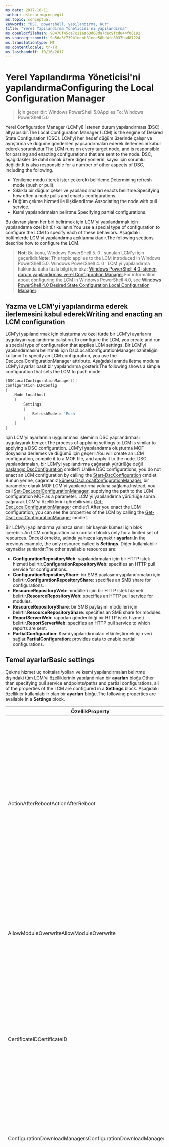 ```yaml
---
ms.date: 2017-10-11
author: eslesar;mgreenegit
ms.topic: conceptual
keywords: "DSC, powershell, yapılandırma, Kur"
title: "Yerel Yapılandırma Yöneticisi'ni yapılandırma"
ms.openlocfilehash: 98470f45ca7c11ea63d68da7dec9fcd844f06192
ms.sourcegitcommit: 9a5da3f739b1eebb81ede58bd4fc8037bad87224
ms.translationtype: MT
ms.contentlocale: tr-TR
ms.lasthandoff: 10/16/2017
---
```

# <a name="configuring-the-local-configuration-manager"></a><span data-ttu-id="3a54d-103">Yerel Yapılandırma Yöneticisi'ni yapılandırma</span><span class="sxs-lookup"><span data-stu-id="3a54d-103">Configuring the Local Configuration Manager</span></span>

> <span data-ttu-id="3a54d-104">İçin geçerlidir: Windows PowerShell 5.0</span><span class="sxs-lookup"><span data-stu-id="3a54d-104">Applies To: Windows PowerShell 5.0</span></span>

<span data-ttu-id="3a54d-105">Yerel Configuration Manager (LCM'yi) İstenen durum yapılandırması (DSC) altyapısıdır.</span><span class="sxs-lookup"><span data-stu-id="3a54d-105">The Local Configuration Manager (LCM) is the engine of Desired State Configuration (DSC).</span></span>
<span data-ttu-id="3a54d-106">LCM'yi her hedef düğüm üzerinde çalışır ve ayrıştırma ve düğüme gönderilen yapılandırmaları ederek ilerlemesini kabul ederek sorumludur.</span><span class="sxs-lookup"><span data-stu-id="3a54d-106">The LCM runs on every target node, and is responsible for parsing and enacting configurations that are sent to the node.</span></span>
<span data-ttu-id="3a54d-107">DSC, aşağıdakiler de dahil olmak üzere diğer yönlerini sayısı için sorumlu değildir.</span><span class="sxs-lookup"><span data-stu-id="3a54d-107">It is also responsible for a number of other aspects of DSC, including the following.</span></span>

- <span data-ttu-id="3a54d-108">Yenileme modu (iterek ister çekerek) belirleme.</span><span class="sxs-lookup"><span data-stu-id="3a54d-108">Determining refresh mode (push or pull).</span></span>
- <span data-ttu-id="3a54d-109">Sıklıkla bir düğüm çeker ve yapılandırmaları enacts belirtme.</span><span class="sxs-lookup"><span data-stu-id="3a54d-109">Specifying how often a node pulls and enacts configurations.</span></span>
- <span data-ttu-id="3a54d-110">Düğüm çekme hizmeti ile ilişkilendirme.</span><span class="sxs-lookup"><span data-stu-id="3a54d-110">Associating the node with pull service.</span></span>
- <span data-ttu-id="3a54d-111">Kısmi yapılandırmaları belirtme.</span><span class="sxs-lookup"><span data-stu-id="3a54d-111">Specifying partial configurations.</span></span>

<span data-ttu-id="3a54d-112">Bu davranışların her biri belirtmek için LCM'yi yapılandırmak için yapılandırma özel bir tür kullanın.</span><span class="sxs-lookup"><span data-stu-id="3a54d-112">You use a special type of configuration to configure the LCM to specify each of these behaviors.</span></span>
<span data-ttu-id="3a54d-113">Aşağıdaki bölümlerde LCM'yi yapılandırma açıklanmaktadır.</span><span class="sxs-lookup"><span data-stu-id="3a54d-113">The following sections describe how to configure the LCM.</span></span>

> <span data-ttu-id="3a54d-114">**Not**: Bu konu, Windows PowerShell 5. 0 ' sunulan LCM'yi için geçerlidir.</span><span class="sxs-lookup"><span data-stu-id="3a54d-114">**Note**: This topic applies to the LCM introduced in Windows PowerShell 5.0.</span></span>
<span data-ttu-id="3a54d-115">Windows PowerShell 4. 0 ' LCM'yi yapılandırma hakkında daha fazla bilgi için bkz: [Windows PowerShell 4.0 istenen durum yapılandırması yerel Configuration Manager](metaconfig4.md).</span><span class="sxs-lookup"><span data-stu-id="3a54d-115">For information about configuring the LCM in Windows PowerShell 4.0, see [Windows PowerShell 4.0 Desired State Configuration Local Configuration Manager](metaconfig4.md).</span></span>

## <a name="writing-and-enacting-an-lcm-configuration"></a><span data-ttu-id="3a54d-116">Yazma ve LCM'yi yapılandırma ederek ilerlemesini kabul ederek</span><span class="sxs-lookup"><span data-stu-id="3a54d-116">Writing and enacting an LCM configuration</span></span>

<span data-ttu-id="3a54d-117">LCM'yi yapılandırmak için oluşturma ve özel türde bir LCM'yi ayarlarını uygulayan yapılandırma çalıştırın.</span><span class="sxs-lookup"><span data-stu-id="3a54d-117">To configure the LCM, you create and run a special type of configuration that applies LCM settings.</span></span>
<span data-ttu-id="3a54d-118">Bir LCM'yi yapılandırmasını belirtmek için DscLocalConfigurationManager özniteliğini kullanın.</span><span class="sxs-lookup"><span data-stu-id="3a54d-118">To specify an LCM configuration, you use the DscLocalConfigurationManager attribute.</span></span>
<span data-ttu-id="3a54d-119">Aşağıdaki anında iletme moduna LCM'yi ayarlar basit bir yapılandırma gösterir.</span><span class="sxs-lookup"><span data-stu-id="3a54d-119">The following shows a simple configuration that sets the LCM to push mode.</span></span>

```powershell
[DSCLocalConfigurationManager()]
configuration LCMConfig
{
    Node localhost
    {
        Settings
        {
            RefreshMode = 'Push'
        }
    }
} 
```

<span data-ttu-id="3a54d-120">İçin LCM'yi ayarlarının uygulanması işleminin DSC yapılandırması uygulayarak benzer.</span><span class="sxs-lookup"><span data-stu-id="3a54d-120">The process of applying settings to LCM is similar to applying a DSC configuration.</span></span>
<span data-ttu-id="3a54d-121">LCM'yi yapılandırma oluşturma MOF dosyasına derlemek ve düğümü için geçerli.</span><span class="sxs-lookup"><span data-stu-id="3a54d-121">You will create an LCM configuration, compile it to a MOF file, and apply it to the node.</span></span>
<span data-ttu-id="3a54d-122">DSC yapılandırmaları, bir LCM'yi yapılandırma çağırarak yürürlüğe değil [başlangıç DscConfiguration](https://technet.microsoft.com/en-us/library/dn521623.aspx) cmdlet'i.</span><span class="sxs-lookup"><span data-stu-id="3a54d-122">Unlike DSC configurations, you do not enact an LCM configuration by calling the [Start-DscConfiguration](https://technet.microsoft.com/en-us/library/dn521623.aspx) cmdlet.</span></span>
<span data-ttu-id="3a54d-123">Bunun yerine, çağırmanız [kümesi DscLocalConfigurationManager](https://technet.microsoft.com/en-us/library/dn521621.aspx), bir parametre olarak MOF LCM'yi yapılandırma yoluna sağlama.</span><span class="sxs-lookup"><span data-stu-id="3a54d-123">Instead, you call [Set-DscLocalConfigurationManager](https://technet.microsoft.com/en-us/library/dn521621.aspx), supplying the path to the LCM configuration MOF as a parameter.</span></span>
<span data-ttu-id="3a54d-124">LCM'yi yapılandırma yürürlüğe sonra çağırarak LCM'yi özelliklerini görebilirsiniz [Get-DscLocalConfigurationManager](https://technet.microsoft.com/en-us/library/dn407378.aspx) cmdlet'i.</span><span class="sxs-lookup"><span data-stu-id="3a54d-124">After you enact the LCM configuration, you can see the properties of the LCM by calling the [Get-DscLocalConfigurationManager](https://technet.microsoft.com/en-us/library/dn407378.aspx) cmdlet.</span></span>

<span data-ttu-id="3a54d-125">Bir LCM'yi yapılandırma yalnızca sınırlı bir kaynak kümesi için blok içerebilir.</span><span class="sxs-lookup"><span data-stu-id="3a54d-125">An LCM configuration can contain blocks only for a limited set of resources.</span></span>
<span data-ttu-id="3a54d-126">Önceki örnekte, adında yalnızca kaynaktır **ayarları**.</span><span class="sxs-lookup"><span data-stu-id="3a54d-126">In the previous example, the only resource called is **Settings**.</span></span>
<span data-ttu-id="3a54d-127">Diğer kullanılabilir kaynaklar şunlardır:</span><span class="sxs-lookup"><span data-stu-id="3a54d-127">The other available resources are:</span></span>

* <span data-ttu-id="3a54d-128">**ConfigurationRepositoryWeb**: yapılandırmaları için bir HTTP istek hizmeti belirtir.</span><span class="sxs-lookup"><span data-stu-id="3a54d-128">**ConfigurationRepositoryWeb**: specifies an HTTP pull service for configurations.</span></span>
* <span data-ttu-id="3a54d-129">**ConfigurationRepositoryShare**: bir SMB paylaşımı yapılandırmaları için belirtir.</span><span class="sxs-lookup"><span data-stu-id="3a54d-129">**ConfigurationRepositoryShare**: specifies an SMB share for configurations.</span></span>
* <span data-ttu-id="3a54d-130">**ResourceRepositoryWeb**: modülleri için bir HTTP istek hizmeti belirtir.</span><span class="sxs-lookup"><span data-stu-id="3a54d-130">**ResourceRepositoryWeb**: specifies an HTTP pull service for modules.</span></span>
* <span data-ttu-id="3a54d-131">**ResourceRepositoryShare**: bir SMB paylaşımı modülleri için belirtir.</span><span class="sxs-lookup"><span data-stu-id="3a54d-131">**ResourceRepositoryShare**: specifies an SMB share for modules.</span></span>
* <span data-ttu-id="3a54d-132">**ReportServerWeb**: raporları gönderildiği bir HTTP istek hizmeti belirtir.</span><span class="sxs-lookup"><span data-stu-id="3a54d-132">**ReportServerWeb**: specifies an HTTP pull service to which reports are sent.</span></span>
* <span data-ttu-id="3a54d-133">**PartialConfiguration**: Kısmi yapılandırmaları etkinleştirmek için veri sağlar.</span><span class="sxs-lookup"><span data-stu-id="3a54d-133">**PartialConfiguration**: provides data to enable partial configurations.</span></span>

## <a name="basic-settings"></a><span data-ttu-id="3a54d-134">Temel ayarlar</span><span class="sxs-lookup"><span data-stu-id="3a54d-134">Basic settings</span></span>

<span data-ttu-id="3a54d-135">Çekme hizmet uç noktaları/yolları ve kısmi yapılandırmaları belirtme dışındaki tüm LCM'yi özelliklerinin yapılandırılan bir **ayarları** bloğu.</span><span class="sxs-lookup"><span data-stu-id="3a54d-135">Other than specifying pull service endpoints/paths and partial configurations, all of the properties of the LCM are configured in a **Settings** block.</span></span>
<span data-ttu-id="3a54d-136">Aşağıdaki özellikler kullanılabilir olan bir **ayarları** bloğu.</span><span class="sxs-lookup"><span data-stu-id="3a54d-136">The following properties are available in a **Settings** block.</span></span>

|  <span data-ttu-id="3a54d-137">Özellik</span><span class="sxs-lookup"><span data-stu-id="3a54d-137">Property</span></span>  |  <span data-ttu-id="3a54d-138">Tür</span><span class="sxs-lookup"><span data-stu-id="3a54d-138">Type</span></span>  |  <span data-ttu-id="3a54d-139">Açıklama</span><span class="sxs-lookup"><span data-stu-id="3a54d-139">Description</span></span>   |
|----------- |------- |--------------- |
| <span data-ttu-id="3a54d-140">ActionAfterReboot</span><span class="sxs-lookup"><span data-stu-id="3a54d-140">ActionAfterReboot</span></span>| <span data-ttu-id="3a54d-141">dize</span><span class="sxs-lookup"><span data-stu-id="3a54d-141">string</span></span>| <span data-ttu-id="3a54d-142">Bir yeniden başlatmadan sonra bir yapılandırma uygulanması sırasında neler belirtir.</span><span class="sxs-lookup"><span data-stu-id="3a54d-142">Specifies what happens after a reboot during the application of a configuration.</span></span> <span data-ttu-id="3a54d-143">Olası değerler şunlardır: __"ContinueConfiguration"__ ve __"StopConfiguration"__.</span><span class="sxs-lookup"><span data-stu-id="3a54d-143">The possible values are __"ContinueConfiguration"__ and __"StopConfiguration"__.</span></span> <ul><li> <span data-ttu-id="3a54d-144">__ContinueConfiguration__: Makine yeniden başlatıldıktan sonra geçerli yapılandırmayı uygulama devam edin.</span><span class="sxs-lookup"><span data-stu-id="3a54d-144">__ContinueConfiguration__: Continue applying the current configuration after machine reboot.</span></span> <span data-ttu-id="3a54d-145">Bu varsayılan falue olur</span><span class="sxs-lookup"><span data-stu-id="3a54d-145">This is the default falue</span></span></li><li><span data-ttu-id="3a54d-146">__StopConfiguration__: Makine yeniden başlatıldıktan sonra geçerli yapılandırmasını durdurun.</span><span class="sxs-lookup"><span data-stu-id="3a54d-146">__StopConfiguration__: Stop the current configuration after machine reboot.</span></span></li></ul>|
| <span data-ttu-id="3a54d-147">AllowModuleOverwrite</span><span class="sxs-lookup"><span data-stu-id="3a54d-147">AllowModuleOverwrite</span></span>| <span data-ttu-id="3a54d-148">bool</span><span class="sxs-lookup"><span data-stu-id="3a54d-148">bool</span></span>| <span data-ttu-id="3a54d-149">__$TRUE__ çekme hizmetten indirilen yeni yapılandırmaların hedef düğümde bulunan eski olanları üzerine yazmak için izinleri olup olmadığını.</span><span class="sxs-lookup"><span data-stu-id="3a54d-149">__$TRUE__ if new configurations downloaded from the pull service are allowed to overwrite the old ones on the target node.</span></span> <span data-ttu-id="3a54d-150">Aksi takdirde $FALSE.</span><span class="sxs-lookup"><span data-stu-id="3a54d-150">Otherwise, $FALSE.</span></span>|
| <span data-ttu-id="3a54d-151">CertificateID</span><span class="sxs-lookup"><span data-stu-id="3a54d-151">CertificateID</span></span>| <span data-ttu-id="3a54d-152">dize</span><span class="sxs-lookup"><span data-stu-id="3a54d-152">string</span></span>| <span data-ttu-id="3a54d-153">Kimlik bilgilerinin güvenliğini sağlamak için kullanılan bir sertifikanın parmak izini bir yapılandırmada geçirildi.</span><span class="sxs-lookup"><span data-stu-id="3a54d-153">The thumbprint of a certificate used to secure credentials passed in a configuration.</span></span> <span data-ttu-id="3a54d-154">Daha fazla bilgi için bkz: [Windows PowerShell istenen durum Yapılandırması'te kimlik bilgilerini güvenli hale getirmek istediğiniz](http://blogs.msdn.com/b/powershell/archive/2014/01/31/want-to-secure-credentials-in-windows-powershell-desired-state-configuration.aspx)?</span><span class="sxs-lookup"><span data-stu-id="3a54d-154">For more information see [Want to secure credentials in Windows PowerShell Desired State Configuration](http://blogs.msdn.com/b/powershell/archive/2014/01/31/want-to-secure-credentials-in-windows-powershell-desired-state-configuration.aspx)?.</span></span> <br> <span data-ttu-id="3a54d-155">__Not:__ bu Azure Automation DSC çekme hizmeti kullanıyorsanız otomatik olarak yönetilir.</span><span class="sxs-lookup"><span data-stu-id="3a54d-155">__Note:__ this is managed automatically if using Azure Automation DSC pull service.</span></span>|
| <span data-ttu-id="3a54d-156">ConfigurationDownloadManagers</span><span class="sxs-lookup"><span data-stu-id="3a54d-156">ConfigurationDownloadManagers</span></span>| <span data-ttu-id="3a54d-157">CimInstance]</span><span class="sxs-lookup"><span data-stu-id="3a54d-157">CimInstance[]</span></span>| <span data-ttu-id="3a54d-158">Kullanımdan kalktı.</span><span class="sxs-lookup"><span data-stu-id="3a54d-158">Obsolete.</span></span> <span data-ttu-id="3a54d-159">Kullanım __ConfigurationRepositoryWeb__ ve __ConfigurationRepositoryShare__ yapılandırma çekme tanımlamak için blokları hizmet uç noktaları.</span><span class="sxs-lookup"><span data-stu-id="3a54d-159">Use __ConfigurationRepositoryWeb__ and __ConfigurationRepositoryShare__ blocks to define configuration pull service endpoints.</span></span>|
| <span data-ttu-id="3a54d-160">ConfigurationID</span><span class="sxs-lookup"><span data-stu-id="3a54d-160">ConfigurationID</span></span>| <span data-ttu-id="3a54d-161">dize</span><span class="sxs-lookup"><span data-stu-id="3a54d-161">string</span></span>| <span data-ttu-id="3a54d-162">Geriye dönük uyumluluk eski çekme ile hizmet için sürümleri.</span><span class="sxs-lookup"><span data-stu-id="3a54d-162">For backwards compatibility with older pull service versions.</span></span> <span data-ttu-id="3a54d-163">Bir çekme hizmetinden almak için yapılandırma dosyasını tanımlayan bir GUID.</span><span class="sxs-lookup"><span data-stu-id="3a54d-163">A GUID that identifies the configuration file to get from a pull service.</span></span> <span data-ttu-id="3a54d-164">Düğüm yapılandırmasının adı MOF olarak adlandırılmışsa ConfigurationID.mof yapılandırmaları çekme hizmette çeker.</span><span class="sxs-lookup"><span data-stu-id="3a54d-164">The node will pull configurations on the pull service if the name of the configuration MOF is named ConfigurationID.mof.</span></span><br> <span data-ttu-id="3a54d-165">__Not:__ bu özelliği ayarlarsanız, düğüm çekme hizmeti ile kullanarak kaydetme __RegistrationKey__ çalışmıyor.</span><span class="sxs-lookup"><span data-stu-id="3a54d-165">__Note:__ If you set this property, registering the node with a pull service by using __RegistrationKey__ does not work.</span></span> <span data-ttu-id="3a54d-166">Daha fazla bilgi için bkz: [yapılandırmasına sahip bir çekme istemcisi ayarlama](pullClientConfigNames.md).</span><span class="sxs-lookup"><span data-stu-id="3a54d-166">For more information, see [Setting up a pull client with configuration names](pullClientConfigNames.md).</span></span>|
| <span data-ttu-id="3a54d-167">ConfigurationMode</span><span class="sxs-lookup"><span data-stu-id="3a54d-167">ConfigurationMode</span></span>| <span data-ttu-id="3a54d-168">dize</span><span class="sxs-lookup"><span data-stu-id="3a54d-168">string</span></span> | <span data-ttu-id="3a54d-169">Nasıl LCM'yi gerçekten yapılandırması için hedef düğümleri geçerlidir belirtir.</span><span class="sxs-lookup"><span data-stu-id="3a54d-169">Specifies how the LCM actually applies the configuration to the target nodes.</span></span> <span data-ttu-id="3a54d-170">Olası değerler şunlardır: __"ApplyOnly"__,__"ApplyandMonitior"__, ve __"ApplyandAutoCorrect"__.</span><span class="sxs-lookup"><span data-stu-id="3a54d-170">Possible values are __"ApplyOnly"__,__"ApplyandMonitior"__, and __"ApplyandAutoCorrect"__.</span></span> <ul><li><span data-ttu-id="3a54d-171">__ApplyOnly__: DSC yapılandırmasını uygular ve yeni bir yapılandırma hedef düğüme veya yeni bir yapılandırma bir hizmetinden çekilir itildiği sürece başka hiçbir şey yapmaz.</span><span class="sxs-lookup"><span data-stu-id="3a54d-171">__ApplyOnly__: DSC applies the configuration and does nothing further unless a new configuration is pushed to the target node or when a new configuration is pulled from a service.</span></span> <span data-ttu-id="3a54d-172">Yeni yapılandırma ilk uygulamadan sonra DSC önceden yapılandırılmış bir durumdan kayması kontrol etmez.</span><span class="sxs-lookup"><span data-stu-id="3a54d-172">After initial application of a new configuration, DSC does not check for drift from a previously configured state.</span></span> <span data-ttu-id="3a54d-173">Önce başarılı olana kadar yapılandırmayı uygulamak DSC deneyecek Not __ApplyOnly__ etkisi alır.</span><span class="sxs-lookup"><span data-stu-id="3a54d-173">Note that DSC will attempt to apply the configuration until it is successful before __ApplyOnly__ takes effect.</span></span> </li><li> <span data-ttu-id="3a54d-174">__ApplyAndMonitor__: Bu varsayılan değerdir.</span><span class="sxs-lookup"><span data-stu-id="3a54d-174">__ApplyAndMonitor__: This is the default value.</span></span> <span data-ttu-id="3a54d-175">LCM'yi yeni tüm yapılandırmalar için geçerlidir.</span><span class="sxs-lookup"><span data-stu-id="3a54d-175">The LCM applies any new configurations.</span></span> <span data-ttu-id="3a54d-176">Hedef düğüm istenen durumundan drifts yeni yapılandırma ilk uygulamadan sonra günlükleri tutarsızlık DSC bildirir.</span><span class="sxs-lookup"><span data-stu-id="3a54d-176">After initial application of a new configuration, if the target node drifts from the desired state, DSC reports the discrepancy in logs.</span></span> <span data-ttu-id="3a54d-177">Önce başarılı olana kadar yapılandırmayı uygulamak DSC deneyecek Not __ApplyAndMonitor__ etkisi alır.</span><span class="sxs-lookup"><span data-stu-id="3a54d-177">Note that DSC will attempt to apply the configuration until it is successful before __ApplyAndMonitor__ takes effect.</span></span></li><li><span data-ttu-id="3a54d-178">__ApplyAndAutoCorrect__: DSC tüm yeni yapılandırmaları uygular.</span><span class="sxs-lookup"><span data-stu-id="3a54d-178">__ApplyAndAutoCorrect__: DSC applies any new configurations.</span></span> <span data-ttu-id="3a54d-179">DSC hedef düğüm istenen durumundan drifts, yeni yapılandırma ilk uygulamadan sonra günlükleri tutarsızlık raporları ve geçerli yapılandırma yeniden uygular.</span><span class="sxs-lookup"><span data-stu-id="3a54d-179">After initial application of a new configuration, if the target node drifts from the desired state, DSC reports the discrepancy in logs, and then re-applies the current configuration.</span></span></li></ul>|
| <span data-ttu-id="3a54d-180">ConfigurationModeFrequencyMins</span><span class="sxs-lookup"><span data-stu-id="3a54d-180">ConfigurationModeFrequencyMins</span></span>| <span data-ttu-id="3a54d-181">UInt32</span><span class="sxs-lookup"><span data-stu-id="3a54d-181">UInt32</span></span>| <span data-ttu-id="3a54d-182">Sıklıkla, dakika cinsinden geçerli yapılandırmasını teslim uygulanan ve.</span><span class="sxs-lookup"><span data-stu-id="3a54d-182">How often, in minutes, the current configuration is checked and applied.</span></span> <span data-ttu-id="3a54d-183">ConfigurationMode özelliği için ApplyOnly ayarlanmışsa, bu özellik yoksayılır.</span><span class="sxs-lookup"><span data-stu-id="3a54d-183">This property is ignored if the ConfigurationMode property is set to ApplyOnly.</span></span> <span data-ttu-id="3a54d-184">Varsayılan değer 15'tir.</span><span class="sxs-lookup"><span data-stu-id="3a54d-184">The default value is 15.</span></span>|
| <span data-ttu-id="3a54d-185">DebugMode</span><span class="sxs-lookup"><span data-stu-id="3a54d-185">DebugMode</span></span>| <span data-ttu-id="3a54d-186">dize</span><span class="sxs-lookup"><span data-stu-id="3a54d-186">string</span></span>| <span data-ttu-id="3a54d-187">Olası değerler şunlardır: __hiçbiri__, __ForceModuleImport__, ve __tüm__.</span><span class="sxs-lookup"><span data-stu-id="3a54d-187">Possible values are __None__, __ForceModuleImport__, and __All__.</span></span> <ul><li><span data-ttu-id="3a54d-188">Kümesine __hiçbiri__ önbelleğe alınmış kaynakları kullanmak için.</span><span class="sxs-lookup"><span data-stu-id="3a54d-188">Set to __None__ to use cached resources.</span></span> <span data-ttu-id="3a54d-189">Bu varsayılandır ve üretim senaryolarında kullanılmalıdır.</span><span class="sxs-lookup"><span data-stu-id="3a54d-189">This is the default and should be used in production scenarios.</span></span></li><li><span data-ttu-id="3a54d-190">Ayarını __ForceModuleImport__, daha önce yüklenen ve önbelleğe alınmış olsa bile herhangi bir DSC kaynağı modül yeniden yüklemek LCM'yi neden olur.</span><span class="sxs-lookup"><span data-stu-id="3a54d-190">Setting to __ForceModuleImport__, causes the LCM to reload any DSC resource modules, even if they have been previously loaded and cached.</span></span> <span data-ttu-id="3a54d-191">Her modülü kullanmak üzere yeniden gibi bu DSC işlemlerinin performansını etkiler.</span><span class="sxs-lookup"><span data-stu-id="3a54d-191">This impacts the performance of DSC operations as each module is reloaded on use.</span></span> <span data-ttu-id="3a54d-192">Kaynak hata ayıklama sırasında bu değer genellikle kullanırsınız</span><span class="sxs-lookup"><span data-stu-id="3a54d-192">Typically you would use this value while debugging a resource</span></span></li><li><span data-ttu-id="3a54d-193">Bu sürümde, __tüm__ aynı __ForceModuleImport__</span><span class="sxs-lookup"><span data-stu-id="3a54d-193">In this release, __All__ is same as __ForceModuleImport__</span></span></li></ul> |
| <span data-ttu-id="3a54d-194">RebootNodeIfNeeded</span><span class="sxs-lookup"><span data-stu-id="3a54d-194">RebootNodeIfNeeded</span></span>| <span data-ttu-id="3a54d-195">bool</span><span class="sxs-lookup"><span data-stu-id="3a54d-195">bool</span></span>| <span data-ttu-id="3a54d-196">Bu ayar __$true__ otomatik olarak yeniden başlatma uygulandığından gerektiren bir yapılandırma sonra düğümü yeniden başlatma için.</span><span class="sxs-lookup"><span data-stu-id="3a54d-196">Set this to __$true__ to automatically reboot the node after a configuration that requires reboot is applied.</span></span> <span data-ttu-id="3a54d-197">Aksi takdirde, el ile düğümü gerektirdiği herhangi bir yapılandırma için yeniden başlatma gerekir.</span><span class="sxs-lookup"><span data-stu-id="3a54d-197">Otherwise, you will have to manually reboot the node for any configuration that requires it.</span></span> <span data-ttu-id="3a54d-198">Varsayılan değer __$false__.</span><span class="sxs-lookup"><span data-stu-id="3a54d-198">The default value is __$false__.</span></span> <span data-ttu-id="3a54d-199">Bir yeniden başlatma koşulu DSC (örneğin, Windows Installer) dışında bir şey tarafından geçirilmeden olduğunda bu ayarı kullanmak için bu ayar ile birleştirerek [xPendingReboot](https://github.com/powershell/xpendingreboot) modülü.</span><span class="sxs-lookup"><span data-stu-id="3a54d-199">To use this setting when a reboot condition is enacted by something other than DSC (such as Windows Installer), combine this setting with the [xPendingReboot](https://github.com/powershell/xpendingreboot) module.</span></span>|
| <span data-ttu-id="3a54d-200">RefreshMode</span><span class="sxs-lookup"><span data-stu-id="3a54d-200">RefreshMode</span></span>| <span data-ttu-id="3a54d-201">dize</span><span class="sxs-lookup"><span data-stu-id="3a54d-201">string</span></span>| <span data-ttu-id="3a54d-202">Nasıl LCM'yi yapılandırmalarını alır belirtir.</span><span class="sxs-lookup"><span data-stu-id="3a54d-202">Specifies how the LCM gets configurations.</span></span> <span data-ttu-id="3a54d-203">Olası değerler şunlardır: __"Disabled"__, __"Gönderme"__, ve __"Çekme"__.</span><span class="sxs-lookup"><span data-stu-id="3a54d-203">The possible values are __"Disabled"__, __"Push"__, and __"Pull"__.</span></span> <ul><li><span data-ttu-id="3a54d-204">__Devre dışı__: Bu düğümün DSC yapılandırmaları devre dışı.</span><span class="sxs-lookup"><span data-stu-id="3a54d-204">__Disabled__: DSC configurations are disabled for this node.</span></span></li><li> <span data-ttu-id="3a54d-205">__Anında__: yapılandırmaları başlatılan çağırarak [başlangıç DscConfiguration](https://technet.microsoft.com/en-us/library/dn521623.aspx) cmdlet'i.</span><span class="sxs-lookup"><span data-stu-id="3a54d-205">__Push__: Configurations are initiated by calling the [Start-DscConfiguration](https://technet.microsoft.com/en-us/library/dn521623.aspx) cmdlet.</span></span> <span data-ttu-id="3a54d-206">Yapılandırma düğüme hemen uygulanır.</span><span class="sxs-lookup"><span data-stu-id="3a54d-206">The configuration is applied immediately to the node.</span></span> <span data-ttu-id="3a54d-207">Bu varsayılan değerdir.</span><span class="sxs-lookup"><span data-stu-id="3a54d-207">This is the default value.</span></span></li><li><span data-ttu-id="3a54d-208">__Çekme:__ düğüm yapılandırmaları çekme hizmeti veya SMB yolundan düzenli olarak denetlemek için yapılandırılmış.</span><span class="sxs-lookup"><span data-stu-id="3a54d-208">__Pull:__ The node is configured to regularly check for configurations from a pull service or SMB path.</span></span> <span data-ttu-id="3a54d-209">Bu özellik ayarlanmışsa __çekme__, HTTP (hizmeti) veya SMB (paylaşım) yolunda belirtmelisiniz bir __ConfigurationRepositoryWeb__ veya __ConfigurationRepositoryShare__ bloğu.</span><span class="sxs-lookup"><span data-stu-id="3a54d-209">If this property is set to __Pull__, you must specify an HTTP (service) or SMB (share) path in a __ConfigurationRepositoryWeb__ or __ConfigurationRepositoryShare__ block.</span></span></li></ul>|
| <span data-ttu-id="3a54d-210">RefreshFrequencyMins</span><span class="sxs-lookup"><span data-stu-id="3a54d-210">RefreshFrequencyMins</span></span>| <span data-ttu-id="3a54d-211">uint32</span><span class="sxs-lookup"><span data-stu-id="3a54d-211">Uint32</span></span>| <span data-ttu-id="3a54d-212">Zaman aralığını dakika cinsinden en LCM'yi güncelleştirilmiş yapılandırmalarını almak için bir çekme hizmeti denetler.</span><span class="sxs-lookup"><span data-stu-id="3a54d-212">The time interval, in minutes, at which the LCM checks a pull service to get updated configurations.</span></span> <span data-ttu-id="3a54d-213">LCM'yi çekme modunda yapılandırılmamışsa, bu değer yoksayılır.</span><span class="sxs-lookup"><span data-stu-id="3a54d-213">This value is ignored if the LCM is not configured in pull mode.</span></span> <span data-ttu-id="3a54d-214">Varsayılan değer 30’dur.</span><span class="sxs-lookup"><span data-stu-id="3a54d-214">The default value is 30.</span></span>|
| <span data-ttu-id="3a54d-215">ReportManagers</span><span class="sxs-lookup"><span data-stu-id="3a54d-215">ReportManagers</span></span>| <span data-ttu-id="3a54d-216">CimInstance]</span><span class="sxs-lookup"><span data-stu-id="3a54d-216">CimInstance[]</span></span>| <span data-ttu-id="3a54d-217">Kullanımdan kalktı.</span><span class="sxs-lookup"><span data-stu-id="3a54d-217">Obsolete.</span></span> <span data-ttu-id="3a54d-218">Kullanım __ReportServerWeb__ blokları göndermek için bir uç nokta tanımlamak için bir çekme hizmetine veri raporlama.</span><span class="sxs-lookup"><span data-stu-id="3a54d-218">Use __ReportServerWeb__ blocks to define an endpoint to send reporting data to a pull service.</span></span>|
| <span data-ttu-id="3a54d-219">ResourceModuleManagers</span><span class="sxs-lookup"><span data-stu-id="3a54d-219">ResourceModuleManagers</span></span>| <span data-ttu-id="3a54d-220">CimInstance]</span><span class="sxs-lookup"><span data-stu-id="3a54d-220">CimInstance[]</span></span>| <span data-ttu-id="3a54d-221">Kullanımdan kalktı.</span><span class="sxs-lookup"><span data-stu-id="3a54d-221">Obsolete.</span></span> <span data-ttu-id="3a54d-222">Kullanım __ResourceRepositoryWeb__ ve __ResourceRepositoryShare__ blokları çekme tanımlamak için HTTP uç noktaları veya SMB yolları, sırasıyla hizmet.</span><span class="sxs-lookup"><span data-stu-id="3a54d-222">Use __ResourceRepositoryWeb__ and __ResourceRepositoryShare__ blocks to define pull service HTTP endpoints or SMB paths, respectively.</span></span>|
| <span data-ttu-id="3a54d-223">PartialConfigurations</span><span class="sxs-lookup"><span data-stu-id="3a54d-223">PartialConfigurations</span></span>| <span data-ttu-id="3a54d-224">CimInstance</span><span class="sxs-lookup"><span data-stu-id="3a54d-224">CimInstance</span></span>| <span data-ttu-id="3a54d-225">Henüz uygulanmadı.</span><span class="sxs-lookup"><span data-stu-id="3a54d-225">Not implemented.</span></span> <span data-ttu-id="3a54d-226">Kullanmayın.</span><span class="sxs-lookup"><span data-stu-id="3a54d-226">Do not use.</span></span>|
| <span data-ttu-id="3a54d-227">StatusRetentionTimeInDays</span><span class="sxs-lookup"><span data-stu-id="3a54d-227">StatusRetentionTimeInDays</span></span> | <span data-ttu-id="3a54d-228">UInt32</span><span class="sxs-lookup"><span data-stu-id="3a54d-228">UInt32</span></span>| <span data-ttu-id="3a54d-229">Geçerli yapılandırma durumunu LCM'yi tutar gün sayısı.</span><span class="sxs-lookup"><span data-stu-id="3a54d-229">The number of days the LCM keeps the status of the current configuration.</span></span>|

## <a name="pull-service"></a><span data-ttu-id="3a54d-230">Çekme Hizmeti</span><span class="sxs-lookup"><span data-stu-id="3a54d-230">Pull service</span></span>

<span data-ttu-id="3a54d-231">DSC ayarlar, yapılandırmaları ve modülleri çekme ve raporlama verilerini uzak bir konuma yayımlama tarafından yönetilmek üzere bir düğümü sağlar.</span><span class="sxs-lookup"><span data-stu-id="3a54d-231">DSC settings allow a node to be managed by pulling configurations and modules, and publishing reporting data, to a remote location.</span></span>
<span data-ttu-id="3a54d-232">Çekme Hizmeti için geçerli seçenekler şunlardır:</span><span class="sxs-lookup"><span data-stu-id="3a54d-232">The current options for pull service include:</span></span>

- <span data-ttu-id="3a54d-233">Azure Otomasyonu istenen durum Yapılandırma hizmeti</span><span class="sxs-lookup"><span data-stu-id="3a54d-233">Azure Automation Desired State Configuration service</span></span>
- <span data-ttu-id="3a54d-234">Windows Server'da çalışan bir çekme hizmet örneği</span><span class="sxs-lookup"><span data-stu-id="3a54d-234">A pull service instance running on Windows Server</span></span>
- <span data-ttu-id="3a54d-235">(Raporlama verilerini yayımlama desteklemez) bir SMB paylaşımı</span><span class="sxs-lookup"><span data-stu-id="3a54d-235">An SMB share (does not support publishing reporting data)</span></span>

<span data-ttu-id="3a54d-236">LCM'yi yapılandırma çekme hizmet uç noktaları aşağıdaki türlerini tanımlama destekler:</span><span class="sxs-lookup"><span data-stu-id="3a54d-236">LCM configuration supports defining the following types of pull service endpoints:</span></span>

- <span data-ttu-id="3a54d-237">**Yapılandırma sunucusu**: DSC yapılandırmaları için depo.</span><span class="sxs-lookup"><span data-stu-id="3a54d-237">**Configuration server**: A repository for DSC configurations.</span></span> <span data-ttu-id="3a54d-238">Kullanarak yapılandırma sunucularına tanımlayın **ConfigurationRepositoryWeb** (için web tabanlı sunucular) ve **ConfigurationRepositoryShare** (için SMB tabanlı sunucular) engeller.</span><span class="sxs-lookup"><span data-stu-id="3a54d-238">Define configuration servers by using **ConfigurationRepositoryWeb** (for web-based servers) and **ConfigurationRepositoryShare** (for SMB-based servers) blocks.</span></span>
- <span data-ttu-id="3a54d-239">**Kaynak sunucuda**: PowerShell modülleri paketlenmiş DSC kaynakları için depo.</span><span class="sxs-lookup"><span data-stu-id="3a54d-239">**Resource server**: A repository for DSC resources, packaged as PowerShell modules.</span></span> <span data-ttu-id="3a54d-240">Kaynak sunucuları kullanarak tanımlayın **ResourceRepositoryWeb** (için web tabanlı sunucular) ve **ResourceRepositoryShare** (için SMB tabanlı sunucular) engeller.</span><span class="sxs-lookup"><span data-stu-id="3a54d-240">Define resource servers by using **ResourceRepositoryWeb** (for web-based servers) and **ResourceRepositoryShare** (for SMB-based servers) blocks.</span></span>
- <span data-ttu-id="3a54d-241">**Rapor sunucusu**: DSC rapor veri gönderen bir hizmet.</span><span class="sxs-lookup"><span data-stu-id="3a54d-241">**Report server**: A service that DSC sends report data to.</span></span> <span data-ttu-id="3a54d-242">Rapor sunucusu kullanarak tanımlayın **ReportServerWeb** engeller.</span><span class="sxs-lookup"><span data-stu-id="3a54d-242">Define report servers by using **ReportServerWeb** blocks.</span></span> <span data-ttu-id="3a54d-243">Bir rapor sunucusu web hizmeti olması gerekir.</span><span class="sxs-lookup"><span data-stu-id="3a54d-243">A report server must be a web service.</span></span>

<span data-ttu-id="3a54d-244">**Önerilen Çözüm**, ve en çok kullanılabilir olan özellikleri seçeneğiyle [Azure Otomasyonu DSC](https://docs.microsoft.com/en-us/azure/automation/automation-dsc-getting-started).</span><span class="sxs-lookup"><span data-stu-id="3a54d-244">**The recommended solution**, and the option with the most features available, is [Azure Automation DSC](https://docs.microsoft.com/en-us/azure/automation/automation-dsc-getting-started).</span></span>

<span data-ttu-id="3a54d-245">Azure hizmet düğümleri şirket içi özel veri merkezleri veya genel Bulutlar Azure ve AWS gibi yönetebilirsiniz.</span><span class="sxs-lookup"><span data-stu-id="3a54d-245">The Azure service can manage nodes on-premises in private datacenters, or in public clouds such as Azure and AWS.</span></span>
<span data-ttu-id="3a54d-246">Burada sunucuları doğrudan bağlanamıyor Internet'e özel ortamları için yalnızca yayımlanan Azure IP aralığına giden trafiği kullanabilirsiniz (bkz [Azure veri merkezi IP aralıkları](https://www.microsoft.com/en-us/download/details.aspx?id=41653)).</span><span class="sxs-lookup"><span data-stu-id="3a54d-246">For private environments where servers cannot directly connect to the Internet, consider limiting outbound traffic to only the published Azure IP range (see [Azure Datacenter IP Ranges](https://www.microsoft.com/en-us/download/details.aspx?id=41653)).</span></span>

<span data-ttu-id="3a54d-247">Şu anda Windows Server'da çekme Hizmet kullanılamıyor çevrimiçi hizmet özelliklerini içerir:</span><span class="sxs-lookup"><span data-stu-id="3a54d-247">Features of the online service that are not currently available in the pull service on Windows Server include:</span></span>
- <span data-ttu-id="3a54d-248">Yoldaki ve bekleyen tüm veriler şifrelenir</span><span class="sxs-lookup"><span data-stu-id="3a54d-248">All data is encrypted in transit and at rest</span></span>
- <span data-ttu-id="3a54d-249">İstemci sertifikalarını oluşturulur ve otomatik olarak yönetilir</span><span class="sxs-lookup"><span data-stu-id="3a54d-249">Client certificates are created and managed automatically</span></span>
- <span data-ttu-id="3a54d-250">Parolaları depolamak merkezi olarak yönetmek için [parolaları/kimlik bilgilerinin](https://docs.microsoft.com/en-us/azure/automation/automation-credentials), veya [değişkenleri](https://docs.microsoft.com/en-us/azure/automation/automation-variables) sunucu adlarını veya bağlantı dizeleri gibi</span><span class="sxs-lookup"><span data-stu-id="3a54d-250">Secrets store for centrally managing [passwords/credentials](https://docs.microsoft.com/en-us/azure/automation/automation-credentials), or [variables](https://docs.microsoft.com/en-us/azure/automation/automation-variables) such as server names or connection strings</span></span>
- <span data-ttu-id="3a54d-251">Düğüm merkezi olarak yönetmenize [LCM'yi yapılandırma](metaConfig.md#basic-settings)</span><span class="sxs-lookup"><span data-stu-id="3a54d-251">Centrally manage node [LCM configuration](metaConfig.md#basic-settings)</span></span>
- <span data-ttu-id="3a54d-252">Merkezi olarak istemci düğümlerine yapılandırmalar atama</span><span class="sxs-lookup"><span data-stu-id="3a54d-252">Centrally assign configurations to client nodes</span></span>
- <span data-ttu-id="3a54d-253">Üretim ulaşmadan önce test etmek için "yalancı gruplarına" yayın yapılandırma değişiklikleri</span><span class="sxs-lookup"><span data-stu-id="3a54d-253">Release configuration changes to "canary groups" for testing before reaching production</span></span>
- <span data-ttu-id="3a54d-254">Grafik raporlama</span><span class="sxs-lookup"><span data-stu-id="3a54d-254">Graphical reporting</span></span>
  - <span data-ttu-id="3a54d-255">Ayrıntı düzeyi DSC kaynağı düzeyinde durumu ayrıntısı</span><span class="sxs-lookup"><span data-stu-id="3a54d-255">Status detail at the DSC resource level of granularity</span></span>
  - <span data-ttu-id="3a54d-256">Sorun giderme için istemci makinelerden ayrıntılı hata iletileri</span><span class="sxs-lookup"><span data-stu-id="3a54d-256">Verbose error messages from client machines for troubleshooting</span></span>
- <span data-ttu-id="3a54d-257">[Azure günlük analizi ile tümleştirme](https://docs.microsoft.com/en-us/azure/automation/automation-dsc-diagnostics) , otomatik görevler, raporlama ve Uyarılar için Android/iOS uygulaması uyarı verme</span><span class="sxs-lookup"><span data-stu-id="3a54d-257">[Integration with Azure Log Analytics](https://docs.microsoft.com/en-us/azure/automation/automation-dsc-diagnostics) for alerting, automated tasks, Android/iOS app for reporting and alerting</span></span>

<span data-ttu-id="3a54d-258">Alternatif olarak, ayarlama ve Windows Server'da HTTP çekme hizmeti kullanma hakkında daha fazla bilgi için bkz: [bir DSC çekme sunucusu kurma](pullServer.md).</span><span class="sxs-lookup"><span data-stu-id="3a54d-258">Alternatively, for information about setting up and using HTTP pull service on Windows Server, see [Setting up a DSC pull server](pullServer.md).</span></span>
<span data-ttu-id="3a54d-259">Lütfen bu yapılandırmaları/modülleri depolama ve yerel bir veritabanı için rapor verileri yakalama sınırlı bir uygulama yalnızca temel özellikleri ile olduğunu dikkat edin.</span><span class="sxs-lookup"><span data-stu-id="3a54d-259">Please be advised that it is a limited implementation with only basic capabilities of storing configurations/modules and capturing report data in to a local database.</span></span>

## <a name="configuration-server-blocks"></a><span data-ttu-id="3a54d-260">Yapılandırma sunucusu blokları</span><span class="sxs-lookup"><span data-stu-id="3a54d-260">Configuration server blocks</span></span>

<span data-ttu-id="3a54d-261">Bir web tabanlı yapılandırma sunucusu tanımlamak için oluşturduğunuz bir **ConfigurationRepositoryWeb** bloğu.</span><span class="sxs-lookup"><span data-stu-id="3a54d-261">To define a web-based configuration server, you create a **ConfigurationRepositoryWeb** block.</span></span>
<span data-ttu-id="3a54d-262">A **ConfigurationRepositoryWeb** aşağıdaki özellikleri tanımlar.</span><span class="sxs-lookup"><span data-stu-id="3a54d-262">A **ConfigurationRepositoryWeb** defines the following properties.</span></span>

|<span data-ttu-id="3a54d-263">Özellik</span><span class="sxs-lookup"><span data-stu-id="3a54d-263">Property</span></span>|<span data-ttu-id="3a54d-264">Tür</span><span class="sxs-lookup"><span data-stu-id="3a54d-264">Type</span></span>|<span data-ttu-id="3a54d-265">Açıklama</span><span class="sxs-lookup"><span data-stu-id="3a54d-265">Description</span></span>|
|---|---|---| 
|<span data-ttu-id="3a54d-266">AllowUnsecureConnection</span><span class="sxs-lookup"><span data-stu-id="3a54d-266">AllowUnsecureConnection</span></span>|<span data-ttu-id="3a54d-267">bool</span><span class="sxs-lookup"><span data-stu-id="3a54d-267">bool</span></span>|<span data-ttu-id="3a54d-268">Kümesine **$TRUE** kimlik doğrulaması olmadan sunucu düğümünden bağlantılara izin vermek için.</span><span class="sxs-lookup"><span data-stu-id="3a54d-268">Set to **$TRUE** to allow connections from the node to the server without authentication.</span></span> <span data-ttu-id="3a54d-269">Kümesine **$FALSE** kimlik doğrulaması istemek için.</span><span class="sxs-lookup"><span data-stu-id="3a54d-269">Set to **$FALSE** to require authentication.</span></span>|
|<span data-ttu-id="3a54d-270">CertificateID</span><span class="sxs-lookup"><span data-stu-id="3a54d-270">CertificateID</span></span>|<span data-ttu-id="3a54d-271">dize</span><span class="sxs-lookup"><span data-stu-id="3a54d-271">string</span></span>|<span data-ttu-id="3a54d-272">Sunucuya kimlik doğrulaması için kullanılan bir sertifika parmak izi.</span><span class="sxs-lookup"><span data-stu-id="3a54d-272">The thumbprint of a certificate used to authenticate to the server.</span></span>|
|<span data-ttu-id="3a54d-273">ConfigurationNames</span><span class="sxs-lookup"><span data-stu-id="3a54d-273">ConfigurationNames</span></span>|<span data-ttu-id="3a54d-274">String]</span><span class="sxs-lookup"><span data-stu-id="3a54d-274">String[]</span></span>|<span data-ttu-id="3a54d-275">Hedef düğüm tarafından alınmasını yapılandırmaları adlarının dizisini.</span><span class="sxs-lookup"><span data-stu-id="3a54d-275">An array of names of configurations to be pulled by the target node.</span></span> <span data-ttu-id="3a54d-276">Yalnızca düğüm çekme hizmetiyle kullanarak kayıtlı değilse bu kullanılan bir **RegistrationKey**.</span><span class="sxs-lookup"><span data-stu-id="3a54d-276">These are used only if the node is registered with the pull service by using a **RegistrationKey**.</span></span> <span data-ttu-id="3a54d-277">Daha fazla bilgi için bkz: [yapılandırmasına sahip bir çekme istemcisi ayarlama](pullClientConfigNames.md).</span><span class="sxs-lookup"><span data-stu-id="3a54d-277">For more information, see [Setting up a pull client with configuration names](pullClientConfigNames.md).</span></span>|
|<span data-ttu-id="3a54d-278">RegistrationKey</span><span class="sxs-lookup"><span data-stu-id="3a54d-278">RegistrationKey</span></span>|<span data-ttu-id="3a54d-279">dize</span><span class="sxs-lookup"><span data-stu-id="3a54d-279">string</span></span>|<span data-ttu-id="3a54d-280">Düğüm çekme hizmetine kaydolur GUID.</span><span class="sxs-lookup"><span data-stu-id="3a54d-280">A GUID that registers the node with the pull service.</span></span> <span data-ttu-id="3a54d-281">Daha fazla bilgi için bkz: [yapılandırmasına sahip bir çekme istemcisi ayarlama](pullClientConfigNames.md).</span><span class="sxs-lookup"><span data-stu-id="3a54d-281">For more information, see [Setting up a pull client with configuration names](pullClientConfigNames.md).</span></span>|
|<span data-ttu-id="3a54d-282">ServerURL</span><span class="sxs-lookup"><span data-stu-id="3a54d-282">ServerURL</span></span>|<span data-ttu-id="3a54d-283">dize</span><span class="sxs-lookup"><span data-stu-id="3a54d-283">string</span></span>|<span data-ttu-id="3a54d-284">Yapılandırma hizmeti URL'si.</span><span class="sxs-lookup"><span data-stu-id="3a54d-284">The URL of the configuration service.</span></span>|

<span data-ttu-id="3a54d-285">Şirket içi düğümler için kullanılabilir - ConfigurationRepositoryWeb değerini yapılandırma basitleştirmek için bir örnek komut dosyası bkz [oluşturma DSC metaconfigurations](https://docs.microsoft.com/en-us/azure/automation/automation-dsc-onboarding#generating-dsc-metaconfigurations)</span><span class="sxs-lookup"><span data-stu-id="3a54d-285">An example script to simplify configuring the ConfigurationRepositoryWeb value for on-premises nodes is available - see [Generating DSC metaconfigurations](https://docs.microsoft.com/en-us/azure/automation/automation-dsc-onboarding#generating-dsc-metaconfigurations)</span></span>

<span data-ttu-id="3a54d-286">Bir SMB tabanlı yapılandırma sunucusu tanımlamak için oluşturduğunuz bir **ConfigurationRepositoryShare** bloğu.</span><span class="sxs-lookup"><span data-stu-id="3a54d-286">To define an SMB-based configuration server, you create a **ConfigurationRepositoryShare** block.</span></span>
<span data-ttu-id="3a54d-287">A **ConfigurationRepositoryShare** aşağıdaki özellikleri tanımlar.</span><span class="sxs-lookup"><span data-stu-id="3a54d-287">A **ConfigurationRepositoryShare** defines the following properties.</span></span>

|<span data-ttu-id="3a54d-288">Özellik</span><span class="sxs-lookup"><span data-stu-id="3a54d-288">Property</span></span>|<span data-ttu-id="3a54d-289">Tür</span><span class="sxs-lookup"><span data-stu-id="3a54d-289">Type</span></span>|<span data-ttu-id="3a54d-290">Açıklama</span><span class="sxs-lookup"><span data-stu-id="3a54d-290">Description</span></span>|
|---|---|---|
|<span data-ttu-id="3a54d-291">kimlik bilgisi</span><span class="sxs-lookup"><span data-stu-id="3a54d-291">Credential</span></span>|<span data-ttu-id="3a54d-292">MSFT_Credential</span><span class="sxs-lookup"><span data-stu-id="3a54d-292">MSFT_Credential</span></span>|<span data-ttu-id="3a54d-293">SMB paylaşımı kimliğini doğrulamak için kullanılan kimlik bilgileri.</span><span class="sxs-lookup"><span data-stu-id="3a54d-293">The credential used to authenticate to the SMB share.</span></span>|
|<span data-ttu-id="3a54d-294">Kaynak yolu</span><span class="sxs-lookup"><span data-stu-id="3a54d-294">SourcePath</span></span>|<span data-ttu-id="3a54d-295">dize</span><span class="sxs-lookup"><span data-stu-id="3a54d-295">string</span></span>|<span data-ttu-id="3a54d-296">SMB paylaşım yolu.</span><span class="sxs-lookup"><span data-stu-id="3a54d-296">The path of the SMB share.</span></span>|

## <a name="resource-server-blocks"></a><span data-ttu-id="3a54d-297">Kaynak sunucu blokları</span><span class="sxs-lookup"><span data-stu-id="3a54d-297">Resource server blocks</span></span>

<span data-ttu-id="3a54d-298">Bir web tabanlı kaynak sunucusu tanımlamak için oluşturduğunuz bir **ResourceRepositoryWeb** bloğu.</span><span class="sxs-lookup"><span data-stu-id="3a54d-298">To define a web-based resource server, you create a **ResourceRepositoryWeb** block.</span></span>
<span data-ttu-id="3a54d-299">A **ResourceRepositoryWeb** aşağıdaki özellikleri tanımlar.</span><span class="sxs-lookup"><span data-stu-id="3a54d-299">A **ResourceRepositoryWeb** defines the following properties.</span></span>

|<span data-ttu-id="3a54d-300">Özellik</span><span class="sxs-lookup"><span data-stu-id="3a54d-300">Property</span></span>|<span data-ttu-id="3a54d-301">Tür</span><span class="sxs-lookup"><span data-stu-id="3a54d-301">Type</span></span>|<span data-ttu-id="3a54d-302">Açıklama</span><span class="sxs-lookup"><span data-stu-id="3a54d-302">Description</span></span>|
|---|---|---|
|<span data-ttu-id="3a54d-303">AllowUnsecureConnection</span><span class="sxs-lookup"><span data-stu-id="3a54d-303">AllowUnsecureConnection</span></span>|<span data-ttu-id="3a54d-304">bool</span><span class="sxs-lookup"><span data-stu-id="3a54d-304">bool</span></span>|<span data-ttu-id="3a54d-305">Kümesine **$TRUE** kimlik doğrulaması olmadan sunucu düğümünden bağlantılara izin vermek için.</span><span class="sxs-lookup"><span data-stu-id="3a54d-305">Set to **$TRUE** to allow connections from the node to the server without authentication.</span></span> <span data-ttu-id="3a54d-306">Kümesine **$FALSE** kimlik doğrulaması istemek için.</span><span class="sxs-lookup"><span data-stu-id="3a54d-306">Set to **$FALSE** to require authentication.</span></span>|
|<span data-ttu-id="3a54d-307">CertificateID</span><span class="sxs-lookup"><span data-stu-id="3a54d-307">CertificateID</span></span>|<span data-ttu-id="3a54d-308">dize</span><span class="sxs-lookup"><span data-stu-id="3a54d-308">string</span></span>|<span data-ttu-id="3a54d-309">Sunucuya kimlik doğrulaması için kullanılan bir sertifika parmak izi.</span><span class="sxs-lookup"><span data-stu-id="3a54d-309">The thumbprint of a certificate used to authenticate to the server.</span></span>|
|<span data-ttu-id="3a54d-310">RegistrationKey</span><span class="sxs-lookup"><span data-stu-id="3a54d-310">RegistrationKey</span></span>|<span data-ttu-id="3a54d-311">dize</span><span class="sxs-lookup"><span data-stu-id="3a54d-311">string</span></span>|<span data-ttu-id="3a54d-312">Çekme hizmet düğüme tanımlayan bir GUID.</span><span class="sxs-lookup"><span data-stu-id="3a54d-312">A GUID that identifies the node to the pull service.</span></span>|
|<span data-ttu-id="3a54d-313">ServerURL</span><span class="sxs-lookup"><span data-stu-id="3a54d-313">ServerURL</span></span>|<span data-ttu-id="3a54d-314">dize</span><span class="sxs-lookup"><span data-stu-id="3a54d-314">string</span></span>|<span data-ttu-id="3a54d-315">Yapılandırma sunucusu URL'si.</span><span class="sxs-lookup"><span data-stu-id="3a54d-315">The URL of the configuration server.</span></span>|

<span data-ttu-id="3a54d-316">Şirket içi düğümler için kullanılabilir - ResourceRepositoryWeb değerini yapılandırma basitleştirmek için bir örnek komut dosyası bkz [oluşturma DSC metaconfigurations](https://docs.microsoft.com/en-us/azure/automation/automation-dsc-onboarding#generating-dsc-metaconfigurations)</span><span class="sxs-lookup"><span data-stu-id="3a54d-316">An example script to simplify configuring the ResourceRepositoryWeb value for on-premises nodes is available - see [Generating DSC metaconfigurations](https://docs.microsoft.com/en-us/azure/automation/automation-dsc-onboarding#generating-dsc-metaconfigurations)</span></span>

<span data-ttu-id="3a54d-317">Bir SMB tabanlı kaynak sunucusu tanımlamak için oluşturduğunuz bir **ResourceRepositoryShare** bloğu.</span><span class="sxs-lookup"><span data-stu-id="3a54d-317">To define an SMB-based resource server, you create a **ResourceRepositoryShare** block.</span></span>
<span data-ttu-id="3a54d-318">**ResourceRepositoryShare** aşağıdaki özellikleri tanımlar.</span><span class="sxs-lookup"><span data-stu-id="3a54d-318">**ResourceRepositoryShare** defines the following properties.</span></span>

|<span data-ttu-id="3a54d-319">Özellik</span><span class="sxs-lookup"><span data-stu-id="3a54d-319">Property</span></span>|<span data-ttu-id="3a54d-320">Tür</span><span class="sxs-lookup"><span data-stu-id="3a54d-320">Type</span></span>|<span data-ttu-id="3a54d-321">Açıklama</span><span class="sxs-lookup"><span data-stu-id="3a54d-321">Description</span></span>|
|---|---|---|
|<span data-ttu-id="3a54d-322">kimlik bilgisi</span><span class="sxs-lookup"><span data-stu-id="3a54d-322">Credential</span></span>|<span data-ttu-id="3a54d-323">MSFT_Credential</span><span class="sxs-lookup"><span data-stu-id="3a54d-323">MSFT_Credential</span></span>|<span data-ttu-id="3a54d-324">SMB paylaşımı kimliğini doğrulamak için kullanılan kimlik bilgileri.</span><span class="sxs-lookup"><span data-stu-id="3a54d-324">The credential used to authenticate to the SMB share.</span></span> <span data-ttu-id="3a54d-325">Örneği geçirme kimlik bilgileri için bkz: [DSC SMB çekme sunucusu kurma](pullServerSMB.md)</span><span class="sxs-lookup"><span data-stu-id="3a54d-325">For an example of passing credentials, see [Setting up a DSC SMB pull server](pullServerSMB.md)</span></span>|
|<span data-ttu-id="3a54d-326">Kaynak yolu</span><span class="sxs-lookup"><span data-stu-id="3a54d-326">SourcePath</span></span>|<span data-ttu-id="3a54d-327">dize</span><span class="sxs-lookup"><span data-stu-id="3a54d-327">string</span></span>|<span data-ttu-id="3a54d-328">SMB paylaşım yolu.</span><span class="sxs-lookup"><span data-stu-id="3a54d-328">The path of the SMB share.</span></span>|

## <a name="report-server-blocks"></a><span data-ttu-id="3a54d-329">Rapor sunucusu blokları</span><span class="sxs-lookup"><span data-stu-id="3a54d-329">Report server blocks</span></span>

<span data-ttu-id="3a54d-330">Bir rapor sunucusu tanımlamak için oluşturduğunuz bir **ReportServerWeb** bloğu.</span><span class="sxs-lookup"><span data-stu-id="3a54d-330">To define a report server, you create a **ReportServerWeb** block.</span></span>
<span data-ttu-id="3a54d-331">Rapor sunucusu rolü tabanlı SMB çekme hizmeti ile uyumlu değil.</span><span class="sxs-lookup"><span data-stu-id="3a54d-331">The report server role is not compatible with SMB based pull service.</span></span>
<span data-ttu-id="3a54d-332">**ReportServerWeb** aşağıdaki özellikleri tanımlar.</span><span class="sxs-lookup"><span data-stu-id="3a54d-332">**ReportServerWeb** defines the following properties.</span></span>

|<span data-ttu-id="3a54d-333">Özellik</span><span class="sxs-lookup"><span data-stu-id="3a54d-333">Property</span></span>|<span data-ttu-id="3a54d-334">Tür</span><span class="sxs-lookup"><span data-stu-id="3a54d-334">Type</span></span>|<span data-ttu-id="3a54d-335">Açıklama</span><span class="sxs-lookup"><span data-stu-id="3a54d-335">Description</span></span>|
|---|---|---|
|<span data-ttu-id="3a54d-336">AllowUnsecureConnection</span><span class="sxs-lookup"><span data-stu-id="3a54d-336">AllowUnsecureConnection</span></span>|<span data-ttu-id="3a54d-337">bool</span><span class="sxs-lookup"><span data-stu-id="3a54d-337">bool</span></span>|<span data-ttu-id="3a54d-338">Kümesine **$TRUE** kimlik doğrulaması olmadan sunucu düğümünden bağlantılara izin vermek için.</span><span class="sxs-lookup"><span data-stu-id="3a54d-338">Set to **$TRUE** to allow connections from the node to the server without authentication.</span></span> <span data-ttu-id="3a54d-339">Kümesine **$FALSE** kimlik doğrulaması istemek için.</span><span class="sxs-lookup"><span data-stu-id="3a54d-339">Set to **$FALSE** to require authentication.</span></span>|
|<span data-ttu-id="3a54d-340">CertificateID</span><span class="sxs-lookup"><span data-stu-id="3a54d-340">CertificateID</span></span>|<span data-ttu-id="3a54d-341">dize</span><span class="sxs-lookup"><span data-stu-id="3a54d-341">string</span></span>|<span data-ttu-id="3a54d-342">Sunucuya kimlik doğrulaması için kullanılan bir sertifika parmak izi.</span><span class="sxs-lookup"><span data-stu-id="3a54d-342">The thumbprint of a certificate used to authenticate to the server.</span></span>|
|<span data-ttu-id="3a54d-343">RegistrationKey</span><span class="sxs-lookup"><span data-stu-id="3a54d-343">RegistrationKey</span></span>|<span data-ttu-id="3a54d-344">dize</span><span class="sxs-lookup"><span data-stu-id="3a54d-344">string</span></span>|<span data-ttu-id="3a54d-345">Çekme hizmet düğüme tanımlayan bir GUID.</span><span class="sxs-lookup"><span data-stu-id="3a54d-345">A GUID that identifies the node to the pull service.</span></span>|
|<span data-ttu-id="3a54d-346">ServerURL</span><span class="sxs-lookup"><span data-stu-id="3a54d-346">ServerURL</span></span>|<span data-ttu-id="3a54d-347">dize</span><span class="sxs-lookup"><span data-stu-id="3a54d-347">string</span></span>|<span data-ttu-id="3a54d-348">Yapılandırma sunucusu URL'si.</span><span class="sxs-lookup"><span data-stu-id="3a54d-348">The URL of the configuration server.</span></span>|

<span data-ttu-id="3a54d-349">Şirket içi düğümler için kullanılabilir - ReportServerWeb değerini yapılandırma basitleştirmek için bir örnek komut dosyası bkz [oluşturma DSC metaconfigurations](https://docs.microsoft.com/en-us/azure/automation/automation-dsc-onboarding#generating-dsc-metaconfigurations)</span><span class="sxs-lookup"><span data-stu-id="3a54d-349">An example script to simplify configuring the ReportServerWeb value for on-premises nodes is available - see [Generating DSC metaconfigurations](https://docs.microsoft.com/en-us/azure/automation/automation-dsc-onboarding#generating-dsc-metaconfigurations)</span></span>

## <a name="partial-configurations"></a><span data-ttu-id="3a54d-350">Kısmi yapılandırmaları</span><span class="sxs-lookup"><span data-stu-id="3a54d-350">Partial configurations</span></span>

<span data-ttu-id="3a54d-351">Kısmi yapılandırmasını tanımlamak için oluşturduğunuz bir **PartialConfiguration** bloğu.</span><span class="sxs-lookup"><span data-stu-id="3a54d-351">To define a partial configuration, you create a **PartialConfiguration** block.</span></span>
<span data-ttu-id="3a54d-352">Kısmi yapılandırmaları hakkında daha fazla bilgi için bkz: [DSC kısmi yapılandırmaları](partialConfigs.md).</span><span class="sxs-lookup"><span data-stu-id="3a54d-352">For more information about partial configurations, see [DSC Partial configurations](partialConfigs.md).</span></span>
<span data-ttu-id="3a54d-353">**PartialConfiguration** aşağıdaki özellikleri tanımlar.</span><span class="sxs-lookup"><span data-stu-id="3a54d-353">**PartialConfiguration** defines the following properties.</span></span>

|<span data-ttu-id="3a54d-354">Özellik</span><span class="sxs-lookup"><span data-stu-id="3a54d-354">Property</span></span>|<span data-ttu-id="3a54d-355">Tür</span><span class="sxs-lookup"><span data-stu-id="3a54d-355">Type</span></span>|<span data-ttu-id="3a54d-356">Açıklama</span><span class="sxs-lookup"><span data-stu-id="3a54d-356">Description</span></span>|
|---|---|---| 
|<span data-ttu-id="3a54d-357">ConfigurationSource</span><span class="sxs-lookup"><span data-stu-id="3a54d-357">ConfigurationSource</span></span>|<span data-ttu-id="3a54d-358">String]</span><span class="sxs-lookup"><span data-stu-id="3a54d-358">string[]</span></span>|<span data-ttu-id="3a54d-359">Bir dizi önceden tanımlanmış yapılandırma sunucularının adını **ConfigurationRepositoryWeb** ve **ConfigurationRepositoryShare** burada kısmi yapılandırma çekilmesini gelen blokları.</span><span class="sxs-lookup"><span data-stu-id="3a54d-359">An array of names of configuration servers, previously defined in **ConfigurationRepositoryWeb** and **ConfigurationRepositoryShare** blocks, where the partial configuration is pulled from.</span></span>|
|<span data-ttu-id="3a54d-360">dependsOn</span><span class="sxs-lookup"><span data-stu-id="3a54d-360">DependsOn</span></span>|<span data-ttu-id="3a54d-361">dize {}</span><span class="sxs-lookup"><span data-stu-id="3a54d-361">string{}</span></span>|<span data-ttu-id="3a54d-362">Bu kısmi yapılandırma uygulanmadan önce tamamlanması gereken diğer yapılandırmaları adları listesi.</span><span class="sxs-lookup"><span data-stu-id="3a54d-362">A list of names of other configurations that must be completed before this partial configuration is applied.</span></span>|
|<span data-ttu-id="3a54d-363">Açıklama</span><span class="sxs-lookup"><span data-stu-id="3a54d-363">Description</span></span>|<span data-ttu-id="3a54d-364">dize</span><span class="sxs-lookup"><span data-stu-id="3a54d-364">string</span></span>|<span data-ttu-id="3a54d-365">Kısmi yapılandırmasını tanımlamak için kullanılan metin.</span><span class="sxs-lookup"><span data-stu-id="3a54d-365">Text used to describe the partial configuration.</span></span>|
|<span data-ttu-id="3a54d-366">ExclusiveResources</span><span class="sxs-lookup"><span data-stu-id="3a54d-366">ExclusiveResources</span></span>|<span data-ttu-id="3a54d-367">String]</span><span class="sxs-lookup"><span data-stu-id="3a54d-367">string[]</span></span>|<span data-ttu-id="3a54d-368">Kaynakları kısmi bu yapılandırma için özel bir dizi.</span><span class="sxs-lookup"><span data-stu-id="3a54d-368">An array of resources exclusive to this partial configuration.</span></span>|
|<span data-ttu-id="3a54d-369">RefreshMode</span><span class="sxs-lookup"><span data-stu-id="3a54d-369">RefreshMode</span></span>|<span data-ttu-id="3a54d-370">dize</span><span class="sxs-lookup"><span data-stu-id="3a54d-370">string</span></span>|<span data-ttu-id="3a54d-371">Nasıl LCM'yi Bu kısmi yapılandırmasını alır belirtir.</span><span class="sxs-lookup"><span data-stu-id="3a54d-371">Specifies how the LCM gets this partial configuration.</span></span> <span data-ttu-id="3a54d-372">Olası değerler şunlardır: __"Disabled"__, __"Gönderme"__, ve __"Çekme"__.</span><span class="sxs-lookup"><span data-stu-id="3a54d-372">The possible values are __"Disabled"__, __"Push"__, and __"Pull"__.</span></span> <ul><li><span data-ttu-id="3a54d-373">__Devre dışı__: Bu kısmi yapılandırması devre dışı bırakıldı.</span><span class="sxs-lookup"><span data-stu-id="3a54d-373">__Disabled__: This partial configuration is disabled.</span></span></li><li> <span data-ttu-id="3a54d-374">__Anında__: Kısmi yapılandırması düğüme çağırarak itildiği [Yayımla DscConfiguration](https://technet.microsoft.com/en-us/library/mt517875.aspx) cmdlet'i.</span><span class="sxs-lookup"><span data-stu-id="3a54d-374">__Push__: The partial configuration is pushed to the node by calling the [Publish-DscConfiguration](https://technet.microsoft.com/en-us/library/mt517875.aspx) cmdlet.</span></span> <span data-ttu-id="3a54d-375">Düğüm için tüm kısmi yapılandırmaları gönderilir ya da bir hizmetinden çekilen sonra yapılandırma çağırarak başlatılabilir `Start-DscConfiguration –UseExisting`.</span><span class="sxs-lookup"><span data-stu-id="3a54d-375">After all partial configurations for the node are either pushed or pulled from a service, the configuration can be started by calling `Start-DscConfiguration –UseExisting`.</span></span> <span data-ttu-id="3a54d-376">Bu varsayılan değerdir.</span><span class="sxs-lookup"><span data-stu-id="3a54d-376">This is the default value.</span></span></li><li><span data-ttu-id="3a54d-377">__Çekme:__ düğümü düzenli olarak bir çekme hizmetinden kısmi yapılandırma denetlemek için yapılandırılmıştır.</span><span class="sxs-lookup"><span data-stu-id="3a54d-377">__Pull:__ The node is configured to regularly check for partial configuration from a pull service.</span></span> <span data-ttu-id="3a54d-378">Bu özellik ayarlanmışsa __çekme__, çekme hizmetinde belirtmelisiniz bir __ConfigurationSource__ özelliği.</span><span class="sxs-lookup"><span data-stu-id="3a54d-378">If this property is set to __Pull__, you must specify a pull service in a __ConfigurationSource__ property.</span></span> <span data-ttu-id="3a54d-379">Azure Otomasyonu çekme hizmeti hakkında daha fazla bilgi için bkz: [Azure Automation DSC genel bakış](https://docs.microsoft.com/en-us/azure/automation/automation-dsc-overview).</span><span class="sxs-lookup"><span data-stu-id="3a54d-379">For more information about Azure Automation pull service, see [Azure Automation DSC Overview](https://docs.microsoft.com/en-us/azure/automation/automation-dsc-overview).</span></span></li></ul>|
|<span data-ttu-id="3a54d-380">ResourceModuleSource</span><span class="sxs-lookup"><span data-stu-id="3a54d-380">ResourceModuleSource</span></span>|<span data-ttu-id="3a54d-381">String]</span><span class="sxs-lookup"><span data-stu-id="3a54d-381">string[]</span></span>|<span data-ttu-id="3a54d-382">Kısmi bu yapılandırma için gerekli kaynakları indirileceği kaynak sunucularının adları dizisi.</span><span class="sxs-lookup"><span data-stu-id="3a54d-382">An array of the names of resource servers from which to download required resources for this partial configuration.</span></span> <span data-ttu-id="3a54d-383">Bu adları önceden tanımlanmış hizmet uç noktalarına başvurmalıdır **ResourceRepositoryWeb** ve **ResourceRepositoryShare** engeller.</span><span class="sxs-lookup"><span data-stu-id="3a54d-383">These names must refer to service endpoints previously defined in **ResourceRepositoryWeb** and **ResourceRepositoryShare** blocks.</span></span>|

<span data-ttu-id="3a54d-384">__Not:__ kısmi yapılandırmaları Azure Automation DSC'ye desteklenir, ancak yalnızca bir yapılandırma çekilen düğüm başına her automation hesabı.</span><span class="sxs-lookup"><span data-stu-id="3a54d-384">__Note:__ partial configurations are supported with Azure Automation DSC, but only one configuration can be pulled from each automation account per node.</span></span>

## <a name="see-also"></a><span data-ttu-id="3a54d-385">Ayrıca bkz:</span><span class="sxs-lookup"><span data-stu-id="3a54d-385">See Also</span></span> 

### <a name="concepts"></a><span data-ttu-id="3a54d-386">Kavramlar</span><span class="sxs-lookup"><span data-stu-id="3a54d-386">Concepts</span></span>
[<span data-ttu-id="3a54d-387">İstenen durum yapılandırması genel bakış</span><span class="sxs-lookup"><span data-stu-id="3a54d-387">Desired State Configuration Overview</span></span>](overview.md)
 
[<span data-ttu-id="3a54d-388">Azure Otomasyonu DSC ile çalışmaya başlama</span><span class="sxs-lookup"><span data-stu-id="3a54d-388">Getting started with Azure Automation DSC</span></span>](https://docs.microsoft.com/en-us/azure/automation/automation-dsc-getting-started)

### <a name="other-resources"></a><span data-ttu-id="3a54d-389">Diğer Kaynaklar</span><span class="sxs-lookup"><span data-stu-id="3a54d-389">Other Resources</span></span>

[<span data-ttu-id="3a54d-390">Set-DscLocalConfigurationManager</span><span class="sxs-lookup"><span data-stu-id="3a54d-390">Set-DscLocalConfigurationManager</span></span>](https://technet.microsoft.com/en-us/library/dn521621.aspx)

[<span data-ttu-id="3a54d-391">Bir çekme istemci yapılandırma adları ile ayarlama</span><span class="sxs-lookup"><span data-stu-id="3a54d-391">Setting up a pull client with configuration names</span></span>](pullClientConfigNames.md)
